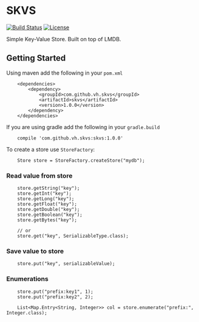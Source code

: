# SKVS

[![Build Status](https://cloud.drone.io/api/badges/vh/skvs/status.svg)](https://cloud.drone.io/vh/skvs)
[![License](https://img.shields.io/badge/License-Apache%202.0-blue.svg)](https://github.com/vh/skvs/blob/master/LICENSE)

Simple Key-Value Store. Built on top of LMDB.

## Getting Started

Using maven add the following in your `pom.xml`
```
    <dependencies>
        <dependency>
            <groupId>com.github.vh.skvs</groupId>
            <artifactId>skvs</artifactId>
            <version>1.0.0</version>
        </dependency>
    </dependencies>
```

If you are using gradle add the following in your `gradle.build`
```
    compile 'com.github.vh.skvs:skvs:1.0.0'
```

To create a store use `StoreFactory`:
```
    Store store = StoreFactory.createStore("mydb");
```

### Read value from store

```
    store.getString("key");
    store.getInt("key");
    store.getLong("key");
    store.getFloat("key");
    store.getDouble("key");
    store.getBoolean("key");
    store.getBytes("key");

    // or
    store.get("key", SerializableType.class);
```

### Save value to store

```
    store.put("key", serializableValue);
```

### Enumerations

```
    store.put("prefix:key1", 1);
    store.put("prefix:key2", 2);
    
    List<Map.Entry<String, Integer>> col = store.enumerate("prefix:", Integer.class);
```


